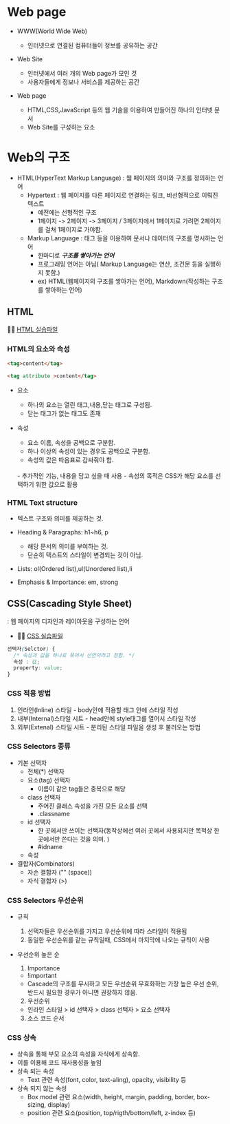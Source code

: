 # Web page
- WWW(World Wide Web)
  - 인터넷으로 연결된 컴퓨터들이 정보를 공유하는 공간

- Web Site
  - 인터넷에서 여러 개의 Web page가 모인 것
  - 사용자들에게 정보나 서비스를 제공하는 공간

- Web page
  - HTML,CSS,JavaScript 등의 웹 기술을 이용하여 만들어진 하나의 인터넷 문서
  - Web Site를 구성하는 요소

# Web의 구조
- HTML(HyperText Markup Language)
: 웹 페이지의 의미와 구조를 정의하는 언어
  - Hypertext : 웹 페이지를 다른 페이지로 연결하는 링크, 비선형적으로 이뤄진 텍스트
    - 예전에는 선형적인 구조
    - 1페이지 -> 2페이지 -> 3페이지 / 3페이지에서 1페이지로 가려면 2페이지를 걸쳐 1페이지로 가야함.
  - Markup Language : 태그 등을 이용하여 문서나 데이터의 구조를 명시하는 언어
    - 한마디로 ***구조를 쌓아가는 언어***
    - 프로그래밍 언어는 아님( Markup Language는 연산, 조건문 등을 실행하지 못함.)
    - ex) HTML(웹페이지의 구조를 쌓아가는 언어), Markdown(작성하는 구조를 쌓아하는 언어)

## HTML
👩‍💻 [HTML 실습파일](../)

### HTML의 요소와 속성

```html
<tag>content</tag>

<tag attribute >content</tag>
```

- 요소
  - 하나의 요소는 열린 태그,내용,닫는 태그로 구성됨.
  - 닫는 태그가 없는 태그도 존재

- 속성
  - 요소 이름, 속성을 공백으로 구분함.
  - 하나 이상의 속성이 있는 경우도 공백으로 구분함.
  - 속성의 값은 따옴표로 감싸줘야 함.
  <br>
  - 추가적인 기능, 내용을 담고 싶을 때 사용
  - 속성의 목적은 CSS가 해당 요소를 선택하기 위한 값으로 활용

### HTML Text structure
- 텍스트 구조와 의미를 제공하는 것.

- Heading & Paragraphs: h1~h6, p
  - 해당 문서의 의미를 부여하는 것.
  - 단순히 텍스트의 스타일이 변경되는 것이 아님.

- Lists: ol(Ordered list),ul(Unordered list),li

- Emphasis & Importance: em, strong

## CSS(Cascading Style Sheet)
: 웹 페이지의 디자인과 레이아웃을 구성하는 언어

* 👩‍💻 [CSS 실습파일]()
```css
선택자(Selctor) {
  /* 속성과 값을 하나로 묶어서 선언이라고 칭함. */
  속성 : 값;  
  property: value;
}
```
### CSS 적용 방법
  1. 인라인(Inline) 스타일
    - body안에 적용할 태그 안에 스타일 작성
  2. 내부(Internal)스타일 시트
    - head안에 style태그를 열어서 스타일 작성
  3. 외부(Extenal) 스타일 시트
    - 분리된 스타일 파일을 생성 후 불러오는 방법

### CSS Selectors 종류
- 기본 선택자
  - 전체(*) 선택자
  - 요소(tag) 선택자
    - 이름이 같은 tag들은 중복으로 해당
  - class 선택자
    - 주어진 클래스 속성을 가진 모든 요소를 선택
    - .classname
  - id 선택자
    - 한 곳에서만 쓰이는 선택자(동작상에선 여러 곳에서 사용되지만 목적상 한 곳에서만 쓴다는 것을 의미. )
    - #idname
  - 속성
- 결합자(Combinators)
  - 자손 결합자 ("" (space))
  - 자식 결합자 (>)

### CSS Selectors 우선순위
- 규칙
  1. 선택자들은 우선순위를 가지고 우선순위에 따라 스타일이 적용됨
  2. 동일한 우선순위를 같는 규칙일때, CSS에서 마지막에 나오는 규칙이 사용

- 우선순위 높은 순
  1. Importance
    - !important
    - Cascade의 구조를 무시하고 모든 우선순위 무효화하는 가장 높은 우선 순위, 반드시 필요한 경우가 아니면 권장하지 않음.
  2. 우선순위
    - 인라인 스타일 > id 선택자 > class 선택자 > 요소 선택자
  3. 소스 코드 순서

### CSS 상속
- 상속을 통해 부모 요소의 속성을 자식에게 상속함.
- 이를 이용해 코드 재사용성을 높임
- 상속 되는 속성
  - Text 관련 속성(font, color, text-aling), opacity, visibility 등
- 상속 되지 않는 속성
  - Box model 관련 요소(width, height, margin, padding, border, box-sizing, display)
  - position 관련 요소(position, top/rigth/bottom/left, z-index 등) 
